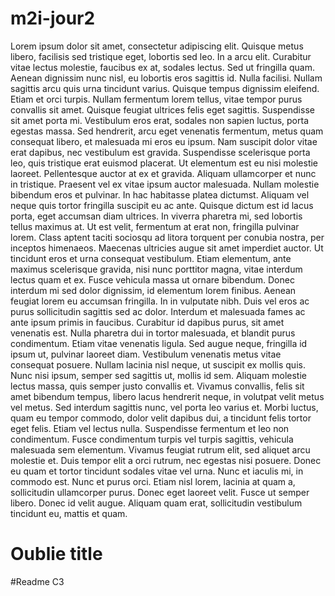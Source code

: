 # m2i-jour2

Lorem ipsum dolor sit amet, consectetur adipiscing elit. Quisque metus libero, facilisis sed tristique eget, lobortis sed leo. In a arcu elit. Curabitur vitae lectus molestie, faucibus ex at, sodales lectus. Sed ut fringilla quam. Aenean dignissim nunc nisl, eu lobortis eros sagittis id. Nulla facilisi. Nullam sagittis arcu quis urna tincidunt varius. Quisque tempus dignissim eleifend. Etiam et orci turpis. Nullam fermentum lorem tellus, vitae tempor purus convallis sit amet. Quisque feugiat ultrices felis eget sagittis. 
Suspendisse sit amet porta mi. Vestibulum eros erat, sodales non sapien luctus, porta egestas massa. Sed hendrerit, arcu eget venenatis fermentum, metus quam consequat libero, et malesuada mi eros eu ipsum. Nam suscipit dolor vitae erat dapibus, nec vestibulum est gravida. Suspendisse scelerisque porta leo, quis tristique erat euismod placerat. Ut elementum est eu nisi molestie laoreet. Pellentesque auctor at ex et gravida. Aliquam ullamcorper et nunc in tristique. Praesent vel ex vitae ipsum auctor malesuada. Nullam molestie bibendum eros et pulvinar. 
In hac habitasse platea dictumst. Aliquam vel neque quis tortor fringilla suscipit eu ac ante. Quisque dictum est id lacus porta, eget accumsan diam ultrices. In viverra pharetra mi, sed lobortis tellus maximus at. Ut est velit, fermentum at erat non, fringilla pulvinar lorem. Class aptent taciti sociosqu ad litora torquent per conubia nostra, per inceptos himenaeos. Maecenas ultricies augue sit amet imperdiet auctor. Ut tincidunt eros et urna consequat vestibulum. Etiam elementum, ante maximus scelerisque gravida, nisi nunc porttitor magna, vitae interdum lectus quam et ex. Fusce vehicula massa ut ornare bibendum. Donec interdum mi sed dolor dignissim, id elementum lorem finibus. Aenean feugiat lorem eu accumsan fringilla. In in vulputate nibh. Duis vel eros ac purus sollicitudin sagittis sed ac dolor. 
Interdum et malesuada fames ac ante ipsum primis in faucibus. Curabitur id dapibus purus, sit amet venenatis est. Nulla pharetra dui in tortor malesuada, et blandit purus condimentum. Etiam vitae venenatis ligula. Sed augue neque, fringilla id ipsum ut, pulvinar laoreet diam. Vestibulum venenatis metus vitae consequat posuere. Nullam lacinia nisl neque, ut suscipit ex mollis quis. Nunc nisi ipsum, semper sed sagittis ut, mollis id sem. Aliquam molestie lectus massa, quis semper justo convallis et. Vivamus convallis, felis sit amet bibendum tempus, libero lacus hendrerit neque, in volutpat velit metus vel metus. Sed interdum sagittis nunc, vel porta leo varius et. Morbi luctus, quam eu tempor commodo, dolor velit dapibus dui, a tincidunt felis tortor eget felis. Etiam vel lectus nulla. Suspendisse fermentum et leo non condimentum. Fusce condimentum turpis vel turpis sagittis, vehicula malesuada sem elementum. Vivamus feugiat rutrum elit, sed aliquet arcu molestie et. 
Duis tempor elit a orci rutrum, nec egestas nisi posuere. Donec eu quam et tortor tincidunt sodales vitae vel urna. Nunc et iaculis mi, in commodo est. Nunc et purus orci. Etiam nisl lorem, lacinia at quam a, sollicitudin ullamcorper purus. Donec eget laoreet velit. Fusce ut semper libero. Donec id velit augue. Aliquam quam erat, sollicitudin vestibulum tincidunt eu, mattis et quam. 

# Oublie title

#Readme C3
